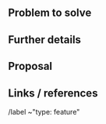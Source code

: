 ## Problem to solve

<!-- What problem do we solve? -->

## Further details

<!-- Include use cases, benefits, and/or goals (contributes to our vision?) -->

## Proposal

<!-- How are we going to solve the problem? -->

## Links / references


<!-- Feel free to add an epic label -->

/label ~"type: feature"
